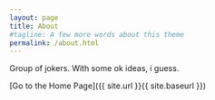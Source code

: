 ```yaml
---
layout: page
title: About
#tagline: A few more words about this theme
permalink: /about.html
---
```


Group of jokers. With some ok ideas, i guess.

[Go to the Home Page]({{ site.url }}{{ site.baseurl }})
